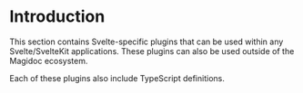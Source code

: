 # Introduction

This section contains Svelte-specific plugins that can be used within any Svelte/SvelteKit applications. These plugins can also be used outside of the Magidoc ecosystem.

Each of these plugins also include TypeScript definitions.
